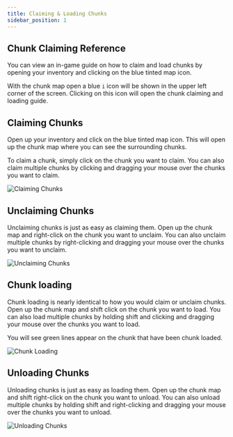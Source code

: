 ```yaml
---
title: Claiming & Loading Chunks
sidebar_position: 1
---
```


## Chunk Claiming Reference

You can view an in-game guide on how to claim and load chunks by opening your inventory and clicking on the blue tinted map icon.

With the chunk map open a blue `i` icon will be shown in the upper left corner of the screen. Clicking on this icon will open the chunk claiming and loading guide.

## Claiming Chunks

Open up your inventory and click on the blue tinted map icon. This will open up the chunk map where you can see the surrounding chunks.

To claim a chunk, simply click on the chunk you want to claim. You can also claim multiple chunks by clicking and dragging your mouse over the chunks you want to claim.

![Claiming Chunks](../../_assets/images/chunks/chunks-claiming.webp)

## Unclaiming Chunks

Unclaiming chunks is just as easy as claiming them. Open up the chunk map and right-click on the chunk you want to unclaim. You can also unclaim multiple chunks by right-clicking and dragging your mouse over the chunks you want to unclaim.

![Unclaiming Chunks](../../_assets/images/chunks/chunks-unclaim.webp)

## Chunk loading

Chunk loading is nearly identical to how you would claim or unclaim chunks. Open up the chunk map and shift click on the chunk you want to load. You can also load multiple chunks by holding shift and clicking and dragging your mouse over the chunks you want to load.

You will see green lines appear on the chunk that have been chunk loaded.

![Chunk Loading](../../_assets/images/chunks/chunks-loading.webp)

## Unloading Chunks
Unloading chunks is just as easy as loading them. Open up the chunk map and shift right-click on the chunk you want to unload. You can also unload multiple chunks by holding shift and right-clicking and dragging your mouse over the chunks you want to unload.

![Unloading Chunks](../../_assets/images/chunks/chunks-unload.webp)
